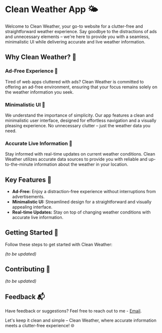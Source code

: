 # Clean Weather App 🌤️

Welcome to Clean Weather, your go-to website for a clutter-free and straightforward weather experience. Say goodbye to the distractions of ads and unnecessary elements – we're here to provide you with a seamless, minimalistic UI while delivering accurate and live weather information.

## Why Clean Weather? 🌈

### Ad-Free Experience 🚫
Tired of web apps cluttered with ads? Clean Weather is committed to offering an ad-free environment, ensuring that your focus remains solely on the weather information you seek.

### Minimalistic UI 🎨
We understand the importance of simplicity. Our app features a clean and minimalistic user interface, designed for effortless navigation and a visually pleasing experience. No unnecessary clutter – just the weather data you need.

### Accurate Live Information 📡
Stay informed with real-time updates on current weather conditions. Clean Weather utilizes accurate data sources to provide you with reliable and up-to-the-minute information about the weather in your location.

## Key Features 🔑

- **Ad-Free:** Enjoy a distraction-free experience without interruptions from advertisements.
- **Minimalistic UI:** Streamlined design for a straightforward and visually appealing interface.
- **Real-time Updates:** Stay on top of changing weather conditions with accurate live information.

## Getting Started 🚀

Follow these steps to get started with Clean Weather:

_(to be updated)_

## Contributing 🤝

_(to be updated)_

## Feedback 📬

Have feedback or suggestions? Feel free to reach out to me - [Email](mailto:srikanta.aug97@gmail.com).

Let's keep it clean and simple – Clean Weather, where accurate information meets a clutter-free experience! 🌐
